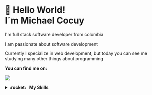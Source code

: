 # 👋 Hello World!<br>I´m Michael Cocuy

I'm full stack software developer from colombia

I am passionate about software development

Currently I specialize in web development, but today you can see me studying
many other things about programming

<b>You can find me on:<b>

[<img src="https://img.shields.io/badge/linkedin-%230077B5.svg?&style=for-the-badge&logo=linkedin&logoColor=white"/>](https://www.linkedin.com/in/michael-cocuy)

<details>
	<summary>:rocket:&nbsp;&nbsp;&nbsp;<b>My Skills</b></summary>
	<br/>
	<img src="https://img.shields.io/badge/Java-ED8B00?style=for-the-badge&logo=java&logoColor=white" alt="Java"/>
	<img src="https://img.shields.io/badge/python-%233a75a5.svg?&style=for-the-badge&logo=python&logoColor=white" alt="Python"/>
	<img src="https://img.shields.io/badge/javascript%20-%23323330.svg?&style=for-the-badge&logo=javascript&logoColor=%23f7de1e" alt="JavaScript"/>
    <img src="https://img.shields.io/badge/Angular-DD0031?style=for-the-badge&logo=angular&logoColor=white" alt="AngularJS"/>
    <img src="https://img.shields.io/badge/CSS-239120?&style=for-the-badge&logo=css3&logoColor=white" alt="CSS"/>
    <img src="https://img.shields.io/badge/HTML-239120?style=for-the-badge&logo=html5&logoColor=white" alt="HTML"/>
	<img src="https://img.shields.io/badge/html5-%23e34f26.svg?&style=for-the-badge&logo=html5&logoColor=white" alt="HTML5"/>
	<img src="https://img.shields.io/badge/css3-%233573b5.svg?&style=for-the-badge&logo=css3&logoColor=white" alt="CSS3"/>
	<img src="https://img.shields.io/badge/node%2Ejs-%2362af43.svg?&style=for-the-badge&logo=node.js&logoColor=white" alt="NodeJS"/>
	<img src="https://img.shields.io/badge/react-%2300c4e6.svg?&style=for-the-badge&logo=react&logoColor=white" alt="React"/>
	<img src="https://img.shields.io/badge/mongodb-%2368a14a.svg?&style=for-the-badge&logo=mongodb&logoColor=white" alt="MongoDB"/>
	<img src="https://img.shields.io/badge/git-%23fc6d26.svg?&style=for-the-badge&logo=git&logoColor=white" alt="Git"/>
    <img src="https://img.shields.io/badge/CSS-239120?&style=for-the-badge&logo=css3&logoColor=white" alt="CSS"/>
    <img src="https://img.shields.io/badge/HTML-239120?style=for-the-badge&logo=html5&logoColor=white" alt="HTML"/>
    <img src="https://img.shields.io/badge/Bootstrap-563D7C?style=for-the-badge&logo=bootstrap&logoColor=white" alt="Bootstrap"/>
    <img src="https://img.shields.io/badge/jQuery-0769AD?style=for-the-badge&logo=jquery&logoColor=white" alt="Jquery"/>
    <img src="https://img.shields.io/badge/Flask-000000?style=for-the-badge&logo=flask&logoColor=white" alt="Flask"/>
    <img src="https://img.shields.io/badge/MySQL-00000F?style=for-the-badge&logo=mysql&logoColor=white" alt="MySQL"/>
</details>